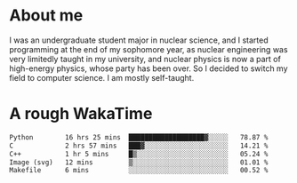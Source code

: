 # About me

I was an undergraduate student major in nuclear science, and I started programming at the end of my sophomore year, as nuclear engineering was very limitedly taught in my university, and nuclear physics is now a part of high-energy physics, whose party has been over. So I decided to switch my field to computer science. I am mostly self-taught.


# A rough WakaTime

<!--START_SECTION:waka-->

```txt
Python        16 hrs 25 mins  ███████████████████▓░░░░░   78.87 %
C             2 hrs 57 mins   ███▓░░░░░░░░░░░░░░░░░░░░░   14.21 %
C++           1 hr 5 mins     █▒░░░░░░░░░░░░░░░░░░░░░░░   05.24 %
Image (svg)   12 mins         ▒░░░░░░░░░░░░░░░░░░░░░░░░   01.01 %
Makefile      6 mins          ░░░░░░░░░░░░░░░░░░░░░░░░░   00.52 %
```

<!--END_SECTION:waka-->

